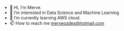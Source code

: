 - 👋 Hi, I’m Merve.
- 👀 I’m interested in Data Science and Machine Learning
- 🌱 I’m currently learning AWS cloud.
- 📫 How to reach me merveozdes@hotmail.com
<!---
merveozdes/merveozdes is a ✨ special ✨ repository because its `README.md` (this file) appears on your GitHub profile.
You can click the Preview link to take a look at your changes.
--->
